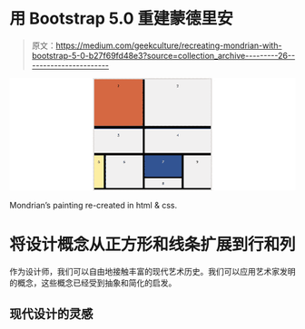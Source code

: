 # 用 Bootstrap 5.0 重建蒙德里安

> 原文：<https://medium.com/geekculture/recreating-mondrian-with-bootstrap-5-0-b27f69fd48e3?source=collection_archive---------26----------------------->

![](img/f45b5182dcaa259722687a307a829dfb.png)

Mondrian’s painting re-created in html & css.

# 将设计概念从正方形和线条扩展到行和列

作为设计师，我们可以自由地接触丰富的现代艺术历史。我们可以应用艺术家发明的概念，这些概念已经受到抽象和简化的启发。

## 现代设计的灵感